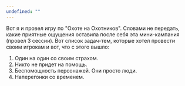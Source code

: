 ```yaml
---
undefined: ""
---
```

Вот я и провел игру по "Охоте на Охотников". Словами не передать, какие приятные ощущения оставила после себя эта мини-кампания (провел 3 сессии). Вот список задач-тем, которые хотел провести своим игрокам и вот, что с этого вышло:
1. Один на один со своим страхом.
2. Никто не придет на помощь.
3. Беспомощность персонажей. Они просто люди. 
4. Наперегонки со временем.